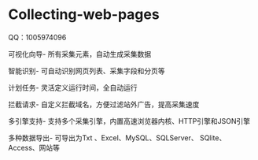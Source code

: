# Collecting-web-pages
QQ：1005974096

可视化向导-
所有采集元素，自动生成采集数据

智能识别-
可自动识别网页列表、采集字段和分页等

计划任务-
灵活定义运行时间，全自动运行

拦截请求-
自定义拦截域名，方便过滤站外广告，提高采集速度

多引擎支持-
支持多个采集引擎，内置高速浏览器内核、HTTP引擎和JSON引擎

多种数据导出-
可导出为Txt 、Excel、MySQL、SQLServer、 SQlite、Access、网站等


